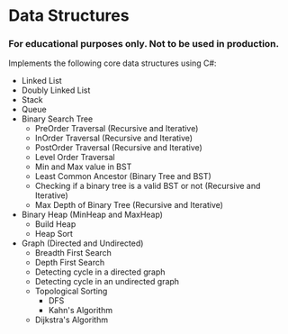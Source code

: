 Data Structures
=================

### For educational purposes only. Not to be used in production.

Implements the following core data structures using C#:

- Linked List
- Doubly Linked List
- Stack
- Queue
- Binary Search Tree
  - PreOrder Traversal (Recursive and Iterative)
  - InOrder Traversal (Recursive and Iterative)
  - PostOrder Traversal (Recursive and Iterative)
  - Level Order Traversal
  - Min and Max value in BST
  - Least Common Ancestor (Binary Tree and BST)
  - Checking if a binary tree is a valid BST or not (Recursive and Iterative)
  - Max Depth of Binary Tree (Recursive and Iterative)
- Binary Heap (MinHeap and MaxHeap)
  - Build Heap
  - Heap Sort
- Graph (Directed and Undirected)
  - Breadth First Search
  - Depth First Search
  - Detecting cycle in a directed graph
  - Detecting cycle in an undirected graph
  - Topological Sorting
    - DFS
    - Kahn's Algorithm
  - Dijkstra's Algorithm